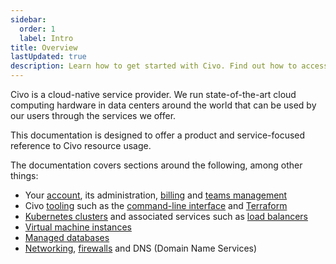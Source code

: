 ```yaml
---
sidebar:
  order: 1
  label: Intro
title: Overview
lastUpdated: true
description: Learn how to get started with Civo. Find out how to access & manage your Civo resources, incl. instances, Kubernetes clusters, and networking resources.
---
```


<head>
  <title>Civo Services Overview Doc | Civo Documentation</title>
</head>

Civo is a cloud-native service provider. We run state-of-the-art cloud computing hardware in data centers around the world that can be used by our users through the services we offer.

This documentation is designed to offer a product and service-focused reference to Civo resource usage.

The documentation covers sections around the following, among other things:

- Your [account](/account/signing-up.md), its administration, [billing](/account/billing.md) and [teams management](/account/teams.md)
- Civo [tooling](/overview/tools-overview.md) such as the [command-line interface](/overview/civo-cli.md) and [Terraform](/overview/terraform.md)
- [Kubernetes clusters](/kubernetes/index.md) and associated services such as [load balancers](/kubernetes/load-balancers.md)
- [Virtual machine instances](/compute/index.md)
- [Managed databases](/database/index.md)
- [Networking](/networking/index.md), [firewalls](/networking/firewalls.md) and DNS (Domain Name Services)